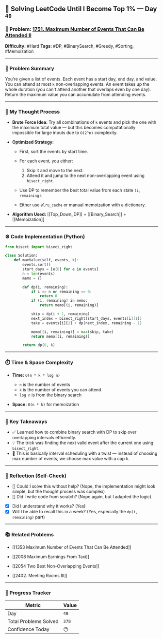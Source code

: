 ## 🧠 Solving LeetCode Until I Become Top 1% — Day `40`

### 🔹 Problem: [1751. Maximum Number of Events That Can Be Attended II](https://leetcode.com/problems/maximum-number-of-events-that-can-be-attended-ii/)

**Difficulty:** #Hard
**Tags:** #DP, #BinarySearch, #Greedy, #Sorting, #Memoization

---

### 📝 Problem Summary

You're given a list of events. Each event has a start day, end day, and value. You can attend at most `k` non-overlapping events. An event takes up the whole duration (you can't attend another that overlaps even by one day). Return the maximum value you can accumulate from attending events.

---

### 🧠 My Thought Process

- **Brute Force Idea:**
  Try all combinations of `k` events and pick the one with the maximum total value — but this becomes computationally impossible for large inputs due to `O(2^n)` complexity.

- **Optimized Strategy:**

  - First, sort the events by start time.
  - For each event, you either:

    1. Skip it and move to the next.
    2. Attend it and jump to the next non-overlapping event using `bisect_right`.

  - Use DP to remember the best total value from each state `(i, remaining)`.
  - Either use `@lru_cache` or manual memoization with a dictionary.

- **Algorithm Used:**
  [[Top_Down_DP]] + [[Binary_Search]] + [[Memoization]]

---

### ⚙️ Code Implementation (Python)

```python
from bisect import bisect_right

class Solution:
    def maxValue(self, events, k):
        events.sort()
        start_days = [e[0] for e in events]
        n = len(events)
        memo = {}

        def dp(i, remaining):
            if i == n or remaining == 0:
                return 0
            if (i, remaining) in memo:
                return memo[(i, remaining)]

            skip = dp(i + 1, remaining)
            next_index = bisect_right(start_days, events[i][1])
            take = events[i][2] + dp(next_index, remaining - 1)

            memo[(i, remaining)] = max(skip, take)
            return memo[(i, remaining)]

        return dp(0, k)
```

---

### ⏱️ Time & Space Complexity

- **Time:** `O(n * k * log n)`

  - `n` is the number of events
  - `k` is the number of events you can attend
  - `log n` is from the binary search

- **Space:** `O(n * k)` for memoization

---

### 🧩 Key Takeaways

- ✅ Learned how to combine binary search with DP to skip over overlapping intervals efficiently.
- 💡 The trick was finding the next valid event after the current one using `bisect_right`.
- 💭 This is basically interval scheduling with a twist — instead of choosing max number of events, we choose max value with a cap `k`.

---

### 🔁 Reflection (Self-Check)

- [] Could I solve this without help? (Nope, the implementation might look simple, but the thought process was complex)
- [] Did I write code from scratch? (Nope again, but I adapted the logic)
- [x] Did I understand why it works? (Yes)
- [x] Will I be able to recall this in a week? (Yes, especially the `dp(i, remaining)` part)

---

### 📚 Related Problems

- [[1353 Maximum Number of Events That Can Be Attended]]

- [[2008 Maximum Earnings From Taxi]]

- [[2054 Two Best Non-Overlapping Events]]
- [[2402. Meeting Rooms III]]
---

### 🚀 Progress Tracker

| Metric                | Value |
| --------------------- | ----- |
| Day                   | `40`  |
| Total Problems Solved | `378` |
| Confidence Today      | 😐    |